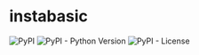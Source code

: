 # instabasic
![PyPI](https://img.shields.io/pypi/v/instabasic)
![PyPI - Python Version](https://img.shields.io/pypi/pyversions/instabasic)
![PyPI - License](https://img.shields.io/pypi/l/instabasic)